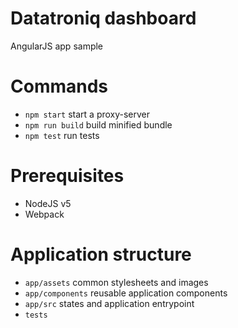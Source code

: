 Datatroniq dashboard
===

AngularJS app sample

Commands
===

- `npm start` start a proxy-server
- `npm run build` build minified bundle
- `npm test` run tests

Prerequisites
===

- NodeJS v5
- Webpack

Application structure
===

- `app/assets` common stylesheets and images
- `app/components` reusable application components
- `app/src` states and application entrypoint
- `tests`
